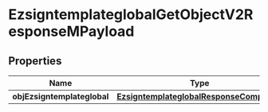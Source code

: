 
# EzsigntemplateglobalGetObjectV2ResponseMPayload

## Properties
Name | Type | Description | Notes
------------ | ------------- | ------------- | -------------
**objEzsigntemplateglobal** | [**EzsigntemplateglobalResponseCompound**](EzsigntemplateglobalResponseCompound.md) |  | 



